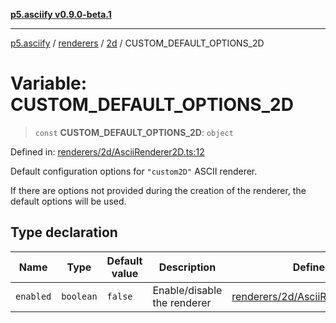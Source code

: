 [**p5.asciify v0.9.0-beta.1**](../../../../../../README.md)

***

[p5.asciify](../../../../../../README.md) / [renderers](../../../README.md) / [2d](../README.md) / CUSTOM\_DEFAULT\_OPTIONS\_2D

# Variable: CUSTOM\_DEFAULT\_OPTIONS\_2D

> `const` **CUSTOM\_DEFAULT\_OPTIONS\_2D**: `object`

Defined in: [renderers/2d/AsciiRenderer2D.ts:12](https://github.com/humanbydefinition/p5.asciify/blob/6cf9defd71e37d5cba02efeed213cd866c2e9b33/src/lib/renderers/2d/AsciiRenderer2D.ts#L12)

Default configuration options for `"custom2D"` ASCII renderer. 

If there are options not provided during the creation of the renderer, the default options will be used.

## Type declaration

| Name | Type | Default value | Description | Defined in |
| ------ | ------ | ------ | ------ | ------ |
| <a id="enabled"></a> `enabled` | `boolean` | `false` | Enable/disable the renderer | [renderers/2d/AsciiRenderer2D.ts:14](https://github.com/humanbydefinition/p5.asciify/blob/6cf9defd71e37d5cba02efeed213cd866c2e9b33/src/lib/renderers/2d/AsciiRenderer2D.ts#L14) |
